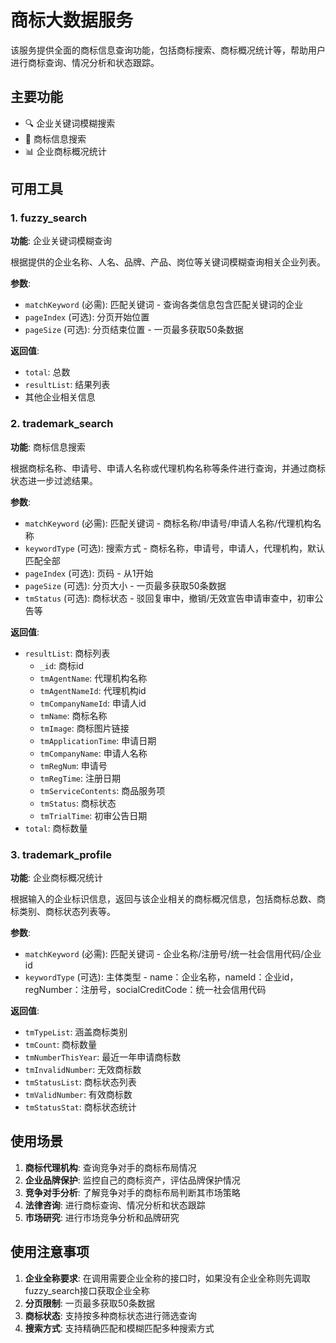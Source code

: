 # 商标大数据服务

该服务提供全面的商标信息查询功能，包括商标搜索、商标概况统计等，帮助用户进行商标查询、情况分析和状态跟踪。

## 主要功能

- 🔍 企业关键词模糊搜索
- 📄 商标信息搜索
- 📊 企业商标概况统计

## 可用工具

### 1. fuzzy_search
**功能**: 企业关键词模糊查询

根据提供的企业名称、人名、品牌、产品、岗位等关键词模糊查询相关企业列表。

**参数**:
- `matchKeyword` (必需): 匹配关键词 - 查询各类信息包含匹配关键词的企业
- `pageIndex` (可选): 分页开始位置
- `pageSize` (可选): 分页结束位置 - 一页最多获取50条数据

**返回值**:
- `total`: 总数
- `resultList`: 结果列表
- 其他企业相关信息

### 2. trademark_search
**功能**: 商标信息搜索

根据商标名称、申请号、申请人名称或代理机构名称等条件进行查询，并通过商标状态进一步过滤结果。

**参数**:
- `matchKeyword` (必需): 匹配关键词 - 商标名称/申请号/申请人名称/代理机构名称
- `keywordType` (可选): 搜索方式 - 商标名称，申请号，申请人，代理机构，默认匹配全部
- `pageIndex` (可选): 页码 - 从1开始
- `pageSize` (可选): 分页大小 - 一页最多获取50条数据
- `tmStatus` (可选): 商标状态 - 驳回复审中，撤销/无效宣告申请审查中，初审公告等

**返回值**:
- `resultList`: 商标列表
  - `_id`: 商标id
  - `tmAgentName`: 代理机构名称
  - `tmAgentNameId`: 代理机构id
  - `tmCompanyNameId`: 申请人id
  - `tmName`: 商标名称
  - `tmImage`: 商标图片链接
  - `tmApplicationTime`: 申请日期
  - `tmCompanyName`: 申请人名称
  - `tmRegNum`: 申请号
  - `tmRegTime`: 注册日期
  - `tmServiceContents`: 商品服务项
  - `tmStatus`: 商标状态
  - `tmTrialTime`: 初审公告日期
- `total`: 商标数量

### 3. trademark_profile
**功能**: 企业商标概况统计

根据输入的企业标识信息，返回与该企业相关的商标概况信息，包括商标总数、商标类别、商标状态列表等。

**参数**:
- `matchKeyword` (必需): 匹配关键词 - 企业名称/注册号/统一社会信用代码/企业id
- `keywordType` (可选): 主体类型 - name：企业名称，nameId：企业id，regNumber：注册号，socialCreditCode：统一社会信用代码

**返回值**:
- `tmTypeList`: 涵盖商标类别
- `tmCount`: 商标数量
- `tmNumberThisYear`: 最近一年申请商标数
- `tmInvalidNumber`: 无效商标数
- `tmStatusList`: 商标状态列表
- `tmValidNumber`: 有效商标数
- `tmStatusStat`: 商标状态统计

## 使用场景

1. **商标代理机构**: 查询竞争对手的商标布局情况
2. **企业品牌保护**: 监控自己的商标资产，评估品牌保护情况
3. **竞争对手分析**: 了解竞争对手的商标布局判断其市场策略
4. **法律咨询**: 进行商标查询、情况分析和状态跟踪
5. **市场研究**: 进行市场竞争分析和品牌研究

## 使用注意事项

1. **企业全称要求**: 在调用需要企业全称的接口时，如果没有企业全称则先调取fuzzy_search接口获取企业全称
2. **分页限制**: 一页最多获取50条数据
3. **商标状态**: 支持按多种商标状态进行筛选查询
4. **搜索方式**: 支持精确匹配和模糊匹配多种搜索方式 